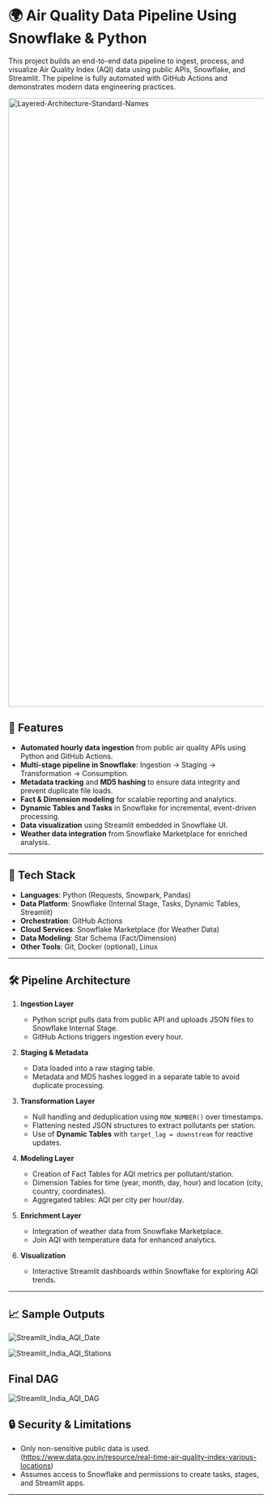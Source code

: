 # 🌍 Air Quality Data Pipeline Using Snowflake & Python

This project builds an end-to-end data pipeline to ingest, process, and visualize Air Quality Index (AQI) data using public APIs, Snowflake, and Streamlit. The pipeline is fully automated with GitHub Actions and demonstrates modern data engineering practices.

<img width="1202" alt="Layered-Architecture-Standard-Names" src="https://github.com/user-attachments/assets/5b4b2dc8-ae77-44b8-8b23-b8d6ff3274ee" />


## 📌 Features

- **Automated hourly data ingestion** from public air quality APIs using Python and GitHub Actions.
- **Multi-stage pipeline in Snowflake**: Ingestion → Staging → Transformation → Consumption.
- **Metadata tracking** and **MD5 hashing** to ensure data integrity and prevent duplicate file loads.
- **Fact & Dimension modeling** for scalable reporting and analytics.
- **Dynamic Tables and Tasks** in Snowflake for incremental, event-driven processing.
- **Data visualization** using Streamlit embedded in Snowflake UI.
- **Weather data integration** from Snowflake Marketplace for enriched analysis.

---

## 🧰 Tech Stack

- **Languages**: Python (Requests, Snowpark, Pandas)
- **Data Platform**: Snowflake (Internal Stage, Tasks, Dynamic Tables, Streamlit)
- **Orchestration**: GitHub Actions
- **Cloud Services**: Snowflake Marketplace (for Weather Data)
- **Data Modeling**: Star Schema (Fact/Dimension)
- **Other Tools**: Git, Docker (optional), Linux

---

## 🛠 Pipeline Architecture

1. **Ingestion Layer**
   - Python script pulls data from public API and uploads JSON files to Snowflake Internal Stage.
   - GitHub Actions triggers ingestion every hour.

2. **Staging & Metadata**
   - Data loaded into a raw staging table.
   - Metadata and MD5 hashes logged in a separate table to avoid duplicate processing.

3. **Transformation Layer**
   - Null handling and deduplication using `ROW_NUMBER()` over timestamps.
   - Flattening nested JSON structures to extract pollutants per station.
   - Use of **Dynamic Tables** with `target_lag = downstream` for reactive updates.

4. **Modeling Layer**
   - Creation of Fact Tables for AQI metrics per pollutant/station.
   - Dimension Tables for time (year, month, day, hour) and location (city, country, coordinates).
   - Aggregated tables: AQI per city per hour/day.

5. **Enrichment Layer**
   - Integration of weather data from Snowflake Marketplace.
   - Join AQI with temperature data for enhanced analytics.

6. **Visualization**
   - Interactive Streamlit dashboards within Snowflake for exploring AQI trends.

---

## 📈 Sample Outputs

![Streamlit_India_AQI_Date](https://github.com/user-attachments/assets/80d81eba-d2c8-4bd4-9906-4b63ec5b1065)


![Streamlit_India_AQI_Stations](https://github.com/user-attachments/assets/2c473c19-d832-4148-816d-82de54d97f58)


## Final DAG

![Streamlit_India_AQI_DAG](https://github.com/user-attachments/assets/ef2f0c70-67a8-4da1-818d-968fdaae0457)




## 🔒 Security & Limitations

- Only non-sensitive public data is used. (https://www.data.gov.in/resource/real-time-air-quality-index-various-locations)
- Assumes access to Snowflake and permissions to create tasks, stages, and Streamlit apps.

---



